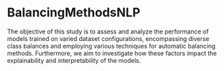 # BalancingMethodsNLP
The objective of this study is to assess and analyze the performance of models trained on varied dataset configurations, encompassing diverse class balances and employing various techniques for automatic balancing methods. Furthermore, we aim to investigate how these factors impact the explainability and interpretability of the models.
